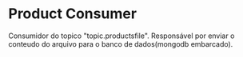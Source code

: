# Product Consumer

Consumidor do topico "topic.productsfile". Responsável por enviar o conteudo do arquivo para o banco de dados(mongodb embarcado). 
